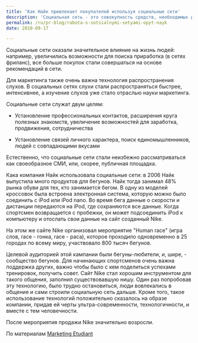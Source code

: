 ```yaml
---
title: 'Как Найк привлекает покупателей используя социальные сети'
description: 'Социальная сеть - это совокупность средств, необходимых для обеспечения коммуникации, контакта между людьми. Люди объединялись различными способами и до появления сети, но web 2.0 невероятно расширил возможности для поиска и объединения людей.'
permalink: /ru/pr-blog/rabota-s-sotsialnymi-setyami-opyt-nayk
date: 2010-09-17

---
```


Социальные сети оказали значительное влияние на жизнь людей: например, увеличились возможности для поиска приработка (в сетях фриланс), все больше покупок стали совершаться на основе рекомендаций в сети.

Для маркетинга также очень важна технология распространения слухов. В социальных сетях слухи стали распространяться быстрее, интенсивнее, а изучение слухов уже стало отраслью науки маркетинга.

Социальные сети служат двум целям:

 - Установление профессиональных контактов, расширения круга полезных знакомств, увеличение возможностей для заработка, продвижения, сотрудничества

 - Установление связей личного характера, поиск единомышленников, людей с совпадающими вкусами

Естественно, что социальные сети стали неизбежно рассматриваться как своеобразное СМИ, или, скорее, публичная площадка.

Кака компания Найк использовала социальные сети: в 2006 Найк выпустила много продуктов для бегунов. Найк тогда занимал 48% рынка обуви для тех, кто занимается бегом. В одну из моделей кроссовок была встроена электронная система, которую можно было соединить с iPod или iPod nano. Во время бега данные о скорости и дистанции передаются на iPod, где сохраняются все данные. Когда спортсмен возвращается с пробежки, он может подсоединить iPod к компьютеру и отослать свои данные на сайт созданный Nike.

На этом же сайте Nike организовал мероприятие "Human race" (игра слов, race - гонка, race - раса), которое проходило одновременно в 25 городах по всему миру, участвовало 800 тысяч бегунов.

Целевой аудиторией этой кампании были бегуны-любители, и, шире, - сообщество бегунов. Для начинающих спортсменов очень важна поддержка других, важно чтобы было с кем поделиться успехами тренировок, получить совет. Сайт Nike стал хорошим инструментом для такого общения, заполнил существовавшую нишу. Один раз попробовав эту технологию, было трудно остановиться, люди вовлекались в общение и сами строили социальную сеть дальше. Кроме того, такое использование технологий положительно сказалось на образе компании, придав ей черты ультра-современности, технологичности, и вместе с тем человечности.

После мероприятия продажи Nike значительно возросли.

По материалам <a href="http://www.marketing-etudiant.fr/actualites/social-networking-cas-de-nike.php">Marketing Etudiant</a>

